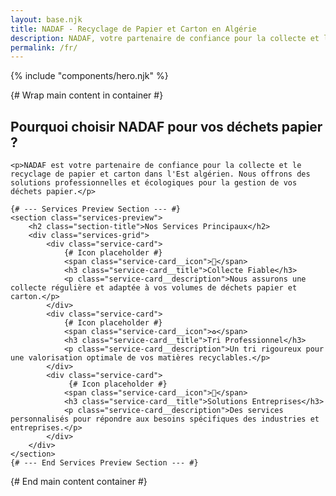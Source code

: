 ```yaml
---
layout: base.njk
title: NADAF - Recyclage de Papier et Carton en Algérie
description: NADAF, votre partenaire de confiance pour la collecte et le recyclage de papier et carton dans l'Est algérien.
permalink: /fr/
---
```


{% include "components/hero.njk" %}

<div class="container"> {# Wrap main content in container #}
    <h2>Pourquoi choisir NADAF pour vos déchets papier ?</h2>

    <p>NADAF est votre partenaire de confiance pour la collecte et le recyclage de papier et carton dans l'Est algérien. Nous offrons des solutions professionnelles et écologiques pour la gestion de vos déchets papier.</p>

    {# --- Services Preview Section --- #}
    <section class="services-preview">
        <h2 class="section-title">Nos Services Principaux</h2>
        <div class="services-grid">
            <div class="service-card">
                {# Icon placeholder #}
                <span class="service-card__icon">🚚</span>
                <h3 class="service-card__title">Collecte Fiable</h3>
                <p class="service-card__description">Nous assurons une collecte régulière et adaptée à vos volumes de déchets papier et carton.</p>
            </div>
            <div class="service-card">
                {# Icon placeholder #}
                <span class="service-card__icon">♻️</span>
                <h3 class="service-card__title">Tri Professionnel</h3>
                <p class="service-card__description">Un tri rigoureux pour une valorisation optimale de vos matières recyclables.</p>
            </div>
            <div class="service-card">
                 {# Icon placeholder #}
                <span class="service-card__icon">🏢</span>
                <h3 class="service-card__title">Solutions Entreprises</h3>
                <p class="service-card__description">Des services personnalisés pour répondre aux besoins spécifiques des industries et entreprises.</p>
            </div>
        </div>
    </section>
    {# --- End Services Preview Section --- #}

</div> {# End main content container #}
